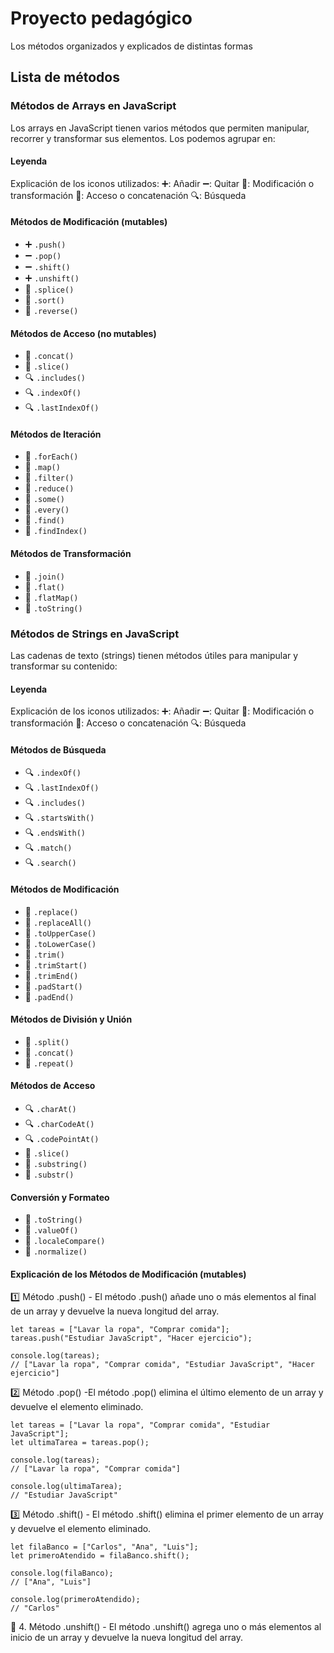 # Proyecto pedagógico

Los métodos organizados y explicados de distintas formas

## Lista de métodos

### Métodos de Arrays en JavaScript
Los arrays en JavaScript tienen varios métodos que permiten manipular, recorrer y transformar sus elementos. Los podemos agrupar en:

#### Leyenda
Explicación de los iconos utilizados:
➕: Añadir
➖: Quitar
🔄: Modificación o transformación
🔗: Acceso o concatenación
🔍: Búsqueda

#### Métodos de Modificación (mutables)
-   ➕ `.push()`
-   ➖ `.pop()`
-   ➖ `.shift()`
-   ➕ `.unshift()`
-   🔄 `.splice()`
-   🔄 `.sort()`
-   🔄 `.reverse()`

#### Métodos de Acceso (no mutables)
-   🔗 `.concat()`
-   🔗 `.slice()`
-   🔍 `.includes()`
-   🔍 `.indexOf()`
-   🔍 `.lastIndexOf()`

#### Métodos de Iteración
-   🔄 `.forEach()`
-   🔄 `.map()`
-   🔄 `.filter()`
-   🔄 `.reduce()`
-   🔄 `.some()`
-   🔄 `.every()`
-   🔄 `.find()`
-   🔄 `.findIndex()`

#### Métodos de Transformación
-   🔄 `.join()`
-   🔄 `.flat()`
-   🔄 `.flatMap()`
-   🔄 `.toString()`

### Métodos de Strings en JavaScript
Las cadenas de texto (strings) tienen métodos útiles para manipular y transformar su contenido:

#### Leyenda
Explicación de los iconos utilizados:
➕: Añadir
➖: Quitar
🔄: Modificación o transformación
🔗: Acceso o concatenación
🔍: Búsqueda

#### Métodos de Búsqueda
-   🔍 `.indexOf()`
-   🔍 `.lastIndexOf()`
-   🔍 `.includes()`
-   🔍 `.startsWith()`
-   🔍 `.endsWith()`
-   🔍 `.match()`
-   🔍 `.search()`

#### Métodos de Modificación
-   🔄 `.replace()`
-   🔄 `.replaceAll()`
-   🔄 `.toUpperCase()`
-   🔄 `.toLowerCase()`
-   🔄 `.trim()`
-   🔄 `.trimStart()`
-   🔄 `.trimEnd()`
-   🔄 `.padStart()`
-   🔄 `.padEnd()`

#### Métodos de División y Unión
-   🔄 `.split()`
-   🔗 `.concat()`
-   🔄 `.repeat()`

#### Métodos de Acceso
-   🔍 `.charAt()`
-   🔍 `.charCodeAt()`
-   🔍 `.codePointAt()`
-   🔗 `.slice()`
-   🔗 `.substring()`
-   🔗 `.substr()`

#### Conversión y Formateo
-   🔄 `.toString()`
-   🔄 `.valueOf()`
-   🔄 `.localeCompare()`
-   🔄 `.normalize()`


#### Explicación de los Métodos de Modificación (mutables)

1️⃣ Método .push()
    - El método .push() añade uno o más elementos al final de un array y devuelve la nueva longitud del array.
  
    let tareas = ["Lavar la ropa", "Comprar comida"];
    tareas.push("Estudiar JavaScript", "Hacer ejercicio");

    console.log(tareas);  
    // ["Lavar la ropa", "Comprar comida", "Estudiar JavaScript", "Hacer ejercicio"]

  
2️⃣ Método .pop()
    -El método .pop() elimina el último elemento de un array y devuelve el elemento eliminado.

    let tareas = ["Lavar la ropa", "Comprar comida", "Estudiar JavaScript"];
    let ultimaTarea = tareas.pop();

    console.log(tareas);  
    // ["Lavar la ropa", "Comprar comida"]

    console.log(ultimaTarea);  
    // "Estudiar JavaScript"


3️⃣ Método .shift()
    - El método .shift() elimina el primer elemento de un array y devuelve el elemento eliminado.

    let filaBanco = ["Carlos", "Ana", "Luis"];
    let primeroAtendido = filaBanco.shift();

    console.log(filaBanco);  
    // ["Ana", "Luis"]

    console.log(primeroAtendido);  
    // "Carlos"


🔹 4. Método .unshift()
    - El método .unshift() agrega uno o más elementos al inicio de un array y devuelve la nueva longitud del array.



